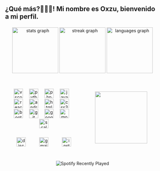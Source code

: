 <h2 align="left">¿Qué más?👋🏻🦊! Mi nombre es Oxzu, bienvenido a mi perfil.</h2>

###

<div align="center">
  <img src="https://github-readme-stats.vercel.app/api?username=SamOxzu&hide_title=false&hide_rank=false&show_icons=true&include_all_commits=true&count_private=true&disable_animations=false&theme=tokyonight&locale=es&hide_border=false" height="150" alt="stats graph" />
  <img src="https://streak-stats.demolab.com?user=SamOxzu&locale=es&mode=daily&theme=tokyonight&hide_border=false&border_radius=5&date_format=j%20M%5B%20Y%5D" height="150" alt="streak graph" />
  <img src="https://github-readme-stats.vercel.app/api/top-langs?username=SamOxzu&locale=es&hide_title=false&layout=compact&card_width=320&langs_count=8&theme=tokyonight&hide_border=false" height="150" alt="languages graph" />
</div>

###
<div style="display: flex;">
  <div style="flex: 1; padding: 10px; display: flex; flex-direction: column; justify-content: center;">
    <div style="padding: 10px;">
    <div align="center">
  <img src="https://cdn.jsdelivr.net/gh/devicons/devicon/icons/vscode/vscode-original.svg" height="30" alt="vscode logo" />
  <img width="12" />
  <img src="https://cdn.jsdelivr.net/gh/devicons/devicon/icons/python/python-original.svg" height="30" alt="python logo" />
  <img width="12" />
  <img src="https://cdn.jsdelivr.net/gh/devicons/devicon/icons/php/php-original.svg" height="30" alt="php logo" />
  <img width="12" />
  <img src="https://cdn.jsdelivr.net/gh/devicons/devicon/icons/javascript/javascript-original.svg" height="30" alt="javascript logo" />
  <img width="12" />
  <img src="https://cdn.jsdelivr.net/gh/devicons/devicon/icons/react/react-original.svg" height="30" alt="react logo" />
  <img width="12" />
  <img src="https://cdn.jsdelivr.net/gh/devicons/devicon/icons/androidstudio/androidstudio-original.svg" height="30" alt="androidstudio logo" />
  <img width="12" />
  <img src="https://cdn.jsdelivr.net/gh/devicons/devicon/icons/html5/html5-plain-wordmark.svg" height="30" alt="html5 logo" />
  <img width="12" />
  <img src="https://cdn.jsdelivr.net/gh/devicons/devicon/icons/css3/css3-plain-wordmark.svg" height="30" alt="css3 logo" />
  <img width="12" />
  <img src="https://cdn.jsdelivr.net/gh/devicons/devicon/icons/bootstrap/bootstrap-original-wordmark.svg" height="30" alt="bootstrap logo" />
  <img width="12" />
  <img src="https://cdn.jsdelivr.net/gh/devicons/devicon/icons/git/git-original.svg" height="30" alt="git logo" />
  <img width="12" />
  <img src="https://cdn.jsdelivr.net/gh/devicons/devicon/icons/googlecloud/googlecloud-original.svg" height="30" alt="googlecloud logo" />
  <img width="12" />
  <img src="https://cdn.jsdelivr.net/gh/devicons/devicon/icons/mongodb/mongodb-plain-wordmark.svg" height="30" alt="mongodb logo" />
  <img width="12" />
  <img src="https://cdn.jsdelivr.net/gh/devicons/devicon/icons/scala/scala-original.svg" height="30" alt="scala logo" />
</div>
    </div>
    <div style="padding: 10px; margin-top: 10px;">
    <div align="center">
  <div style="display: flex; justify-content: space-around; width: 100%; max-width: 600px; gap: 10px;">
    <a href="https://discordapp.com/users/665776272076570645" target="_blank">
      <img src="https://img.shields.io/static/v1?message=Discord&logo=discord&label=&color=7289DA&logoColor=white&labelColor=&style=for-the-badge" height="30" alt="discord logo" />
    </a>
    <a href="mailto:samgutierrezsa@unal.edu.co?subject=Saludos%20Oxzu&body=Ví%20tu%20perfil%20de%20GitHub%20y%20me%20gustaría%20hablar%20contigo%20de" target="_blank">
      <img src="https://img.shields.io/static/v1?message=Gmail&logo=gmail&label=&color=D14836&logoColor=white&labelColor=&style=for-the-badge" height="30" alt="gmail logo" />
    </a>
    <a href="https://www.instagram.com/its_oxzu/" target="_blank">
      <img src="https://img.shields.io/static/v1?message=Instagram&logo=instagram&label=&color=DD2A7B&logoColor=white&labelColor=&style=for-the-badge" height="30" alt="instagram logo" />
    </a>
  </div>
</div>
    </div>
  </div>
  <div style="flex: 1; padding: 10px;">
    <div style="padding: 10px;">
    <p align="center">
  <img align="center" height="170" width="170" src="https://i.imgflip.com/95812x.gif" />
</p>
    </div>
  </div>
</div>

###

<div align="center">
  <img src="https://spotify-recently-played-readme.vercel.app/api?user=31dxhxvystj4jgvdrtb7zmu4qxou" alt="Spotify Recently Played" />
</div>
